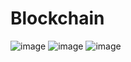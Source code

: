 # Blockchain

![image](https://github.com/xorz57/Blockchain/assets/84932056/15f75242-1876-4dff-ac21-2289097d6ec6)
![image](https://github.com/xorz57/Blockchain/assets/84932056/6b030fcd-fa7a-4a11-a671-dc1d6ba0e1f3)
![image](https://github.com/xorz57/Blockchain/assets/84932056/04b8b9ab-0deb-4367-9a7f-6f00e50c28ff)
